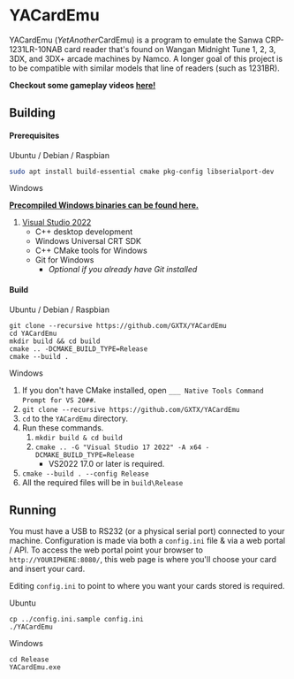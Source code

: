 YACardEmu
============

YACardEmu (*YetAnother*CardEmu) is a program to emulate the Sanwa CRP-1231LR-10NAB card reader that's found on Wangan Midnight Tune 1, 2, 3, 3DX, and 3DX+ arcade machines by Namco. A longer goal of this project is to be compatible with similar models that line of readers (such as 1231BR).

**Checkout some gameplay videos [here!](https://www.youtube.com/channel/UCle6xQNwROzwYfYMyrnIcBQ)**

Building
---------
#### Prerequisites

Ubuntu / Debian / Raspbian

```sh
sudo apt install build-essential cmake pkg-config libserialport-dev
```

Windows

**[Precompiled Windows binaries can be found here.](https://github.com/GXTX/YACardEmu/tags)**

1. [Visual Studio 2022](https://visualstudio.microsoft.com/vs/)
    * C++ desktop development
    * Windows Universal CRT SDK
    * C++ CMake tools for Windows
    * Git for Windows
		* *Optional if you already have Git installed*

#### Build

Ubuntu / Debian / Raspbian

```
git clone --recursive https://github.com/GXTX/YACardEmu
cd YACardEmu
mkdir build && cd build
cmake .. -DCMAKE_BUILD_TYPE=Release
cmake --build .
```

Windows

1. If you don't have CMake installed, open `___ Native Tools Command Prompt for VS 20##`.
2. `git clone --recursive https://github.com/GXTX/YACardEmu`
3. `cd` to the `YACardEmu` directory.
4. Run these commands.
    1. `mkdir build & cd build`
    2. `cmake .. -G "Visual Studio 17 2022" -A x64 -DCMAKE_BUILD_TYPE=Release`
        * VS2022 17.0 or later is required.
5. `cmake --build . --config Release`
6. All the required files will be in `build\Release`

Running
---------

You must have a USB to RS232 (or a physical serial port) connected to your machine. Configuration is made via both a `config.ini` file & via a web portal / API.
To access the web portal point your browser to `http://YOURIPHERE:8080/`, this web page is where you'll choose your card and insert your card.

Editing `config.ini` to point to where you want your cards stored is required.

Ubuntu

```
cp ../config.ini.sample config.ini
./YACardEmu
```

Windows

```
cd Release
YACardEmu.exe
```
